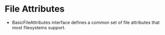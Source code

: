# File Attributes

- BasicFileAttributes interface defines a common set of file attributes that most filesystems support.


